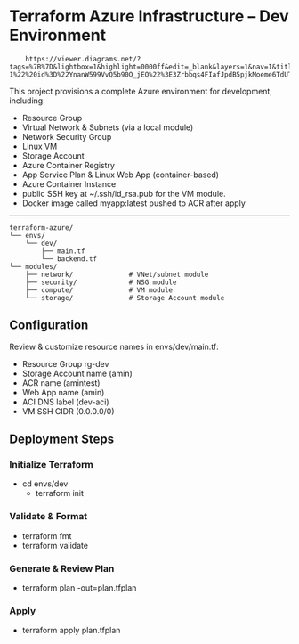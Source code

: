 # Terraform Azure Infrastructure – Dev Environment

        https://viewer.diagrams.net/?tags=%7B%7D&lightbox=1&highlight=0000ff&edit=_blank&layers=1&nav=1&title=Untitled%20Diagram.drawio&dark=auto#R%3Cmxfile%3E%3Cdiagram%20name%3D%22Page-1%22%20id%3D%22YnanW599VvQ5b90Q_jEQ%22%3E3Zrbbqs4FIafJpdB5pjkMoeme6TdUTUZtXvmJnLAIVYBI2Ny2E8%2FdjAQY5K0ndJGTaUUL4wx%2F7eWvWzSs6fx%2Fp7CdPNAAhT1LBDse%2FasZ1lDYPFvYTgUBtN1pSWkOJC22rDAv5E0AmnNcYAypSIjJGI4VY0%2BSRLkM8UGKSU7tdqaROpdUxgizbDwYaRbn3HANvK5XFDbfyAcbso7m0CeiWFZWRqyDQzI7sRk3%2FXsKSWEFUfxfooiIV6pS3Hd%2FMzZqmMUJew1Fyzwv3H09LzoE7v%2F93O2DuaB35cwtjDK5QPLzrJDqQCOjxJNYJYWAq%2FxHvE2JxsWR7xo8sOU4IQdlXYnPXcmakc4TLjB571DlBvWJGESr8mffSKbneE45H2O8Ip%2Fw985ReIRQpQgCnnv53%2BhjOTUR8t7SvI0M7JtyC%2BWvUaUof1ZOcxKZO6diMSI0QOvIi%2FwJBbpmCWlXQ3ZGxamzQlfz5GuJd0qrNqtlecHUvw3gHA1EOWTc%2Bvx2TUw%2FNmZikETXSiEuTOP5YkYB4G4fLLbYIYWKfRFWzseutzGb5IEguwMfIzEjqNpWoXHqag26EhU07nu3tkOxxFMhCgZg7T00Q%2BSYKR6mdviZXaLIg7oShL7NgM%2BQWxH6AtOxLlFvuLlt4T6Bfpn0VSueFC98MoI4ABjYHUEZ6DBKaToWR6MRYgmq0z8M4EBDNPgHZ5bzi2OC%2B%2FjMVR4DGqhT5F86vihAzkbLdkLYv5GivQJoRNnPuRzw%2FzpYfkTJ%2Fl%2B%2BSdJlmMRT10HTmNMM1sGtYFngJEOatAZqOF1UKXP%2F4QrFD2SDDNMhOorwhiJVUbN%2BGAkbeOUMUpe0JREhJdmCTnOImscRaWpx30TTO7mAiLP%2F1LRlXgfilTZgAUrRmjhQEe%2FQPRuiwr3MLtk6AD7OsSWUPM6Izi6TrAlci7EmU6rTMBFhAYw21RjWgPZfO6NATjHV%2BPI4xGu4NKPSB4Y0KfF0ZKvSBjEPI9dUhTiTIjUIdBmPmuOdKDO0PB0pK5ndJXUlkn1rWUbME2XGaJb7POlpTUf8%2BKiKC4feS74plXGu0ZQxwD26OTTSEReuRYZdoXtRleFX5AkOreXJFp6Cn8hS7S%2BWZbo3F6WaL1ilfkV4VJNQGKMm1az0R8JX%2BcmfOTrPHasZuy0BI%2FTMq6NugKlp%2FPH1Jmbnh6%2BS4CMhpfmltZ9rk8NFj1TX8gU%2BJsAcEw1tbZMz1CADL%2BYgJ5pV4MDN1fJamM2%2BS54jlkwOPlYKq22LbrPxGObGp56JRHe6kbw%2B%2BYHVXrb%2B%2BLIsPW89xmtxJ3SbyN6Y%2FPmyzW39BcfmtTKWp3kLOKxMK3e94ErFKLGfo%2BG5%2ByGUPsuUHP9v0OriIQkM0LMNvnqVeQuvzSwHTXH7Ztey%2B6Mq1MqbR9PybtOyc%2Fp9khJUEBJMBZvX4XeEcwy7KuUVG%2FnutDDL1Ew3LL4z%2Bm52V4pHZQoQYH2Cveq0idCui3uXtooiiDDW7X5NnXlHR5FCn8CcjAybK%2F%2BK2UsuQ4bvIoXfrKRGpne7shVGmruyjFIQ8S0djgReDipJhcc57vf2FPqO%2BByt5r1m2%2BkG%2FUd923tNxfj%2FZFSX%2BzkHJ%2Bw9vOK%2BP%2BYFPQ9rHvMfohAB2P%2FOGTc4NRwZYCx20Epb2qdj5kGeLH%2BjUMBpf6liH33Hw%3D%3D%3C%2Fdiagram%3E%3C%2Fmxfile%3E



This project provisions a complete Azure environment for development, including:

- Resource Group  
- Virtual Network & Subnets (via a local module)  
- Network Security Group  
- Linux VM  
- Storage Account  
- Azure Container Registry  
- App Service Plan & Linux Web App (container-based)  
- Azure Container Instance  
- public SSH key at ~/.ssh/id_rsa.pub for the VM module.
- Docker image called myapp:latest pushed to ACR after apply

---


```
terraform-azure/
└── envs/
    └── dev/
        ├── main.tf            
        └── backend.tf        
└── modules/
    ├── network/              # VNet/subnet module
    ├── security/             # NSG module
    ├── compute/              # VM module
    └── storage/              # Storage Account module

```

## Configuration
Review & customize resource names in envs/dev/main.tf:

- Resource Group rg-dev
- Storage Account name (amin)
- ACR name (amintest)
- Web App name (amin)
- ACI DNS label (dev-aci)
- VM SSH CIDR (0.0.0.0/0)


## Deployment Steps

### Initialize Terraform
- cd envs/dev
     - terraform init

### Validate & Format

- terraform fmt 
- terraform validate

### Generate & Review Plan

- terraform plan -out=plan.tfplan

### Apply

- terraform apply plan.tfplan


